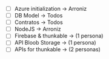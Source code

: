 - [ ] Azure initialization -> Arroniz
- [ ] DB Model -> Todos
- [ ] Contratos -> Todos
- [ ] NodeJS -> Arroniz
- [ ] Firebase & thunkable -> (1 persona)
- [ ] API Bloob Storage -> (1 persona)
- [ ] APIs for thunkable -> (2 personas)